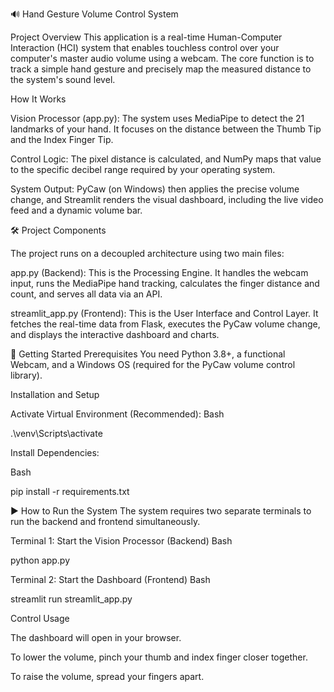🔊 Hand Gesture Volume Control System

Project Overview
This application is a real-time Human-Computer Interaction (HCI) system that enables touchless control over your computer's master audio volume using a webcam. The core function is to track a simple hand gesture and precisely map the measured distance to the system's sound level.

How It Works

Vision Processor (app.py): The system uses MediaPipe to detect the 21 landmarks of your hand. It focuses on the distance between the Thumb Tip and the Index Finger Tip.

Control Logic: The pixel distance is calculated, and NumPy maps that value to the specific decibel range required by your operating system.

System Output: PyCaw (on Windows) then applies the precise volume change, and Streamlit renders the visual dashboard, including the live video feed and a dynamic volume bar.

🛠️ Project Components

The project runs on a decoupled architecture using two main files:

app.py (Backend): This is the Processing Engine. It handles the webcam input, runs the MediaPipe hand tracking, calculates the finger distance and count, and serves all data via an API.

streamlit_app.py (Frontend): This is the User Interface and Control Layer. It fetches the real-time data from Flask, executes the PyCaw volume change, and displays the interactive dashboard and charts.

🚀 Getting Started
Prerequisites
You need Python 3.8+, a functional Webcam, and a Windows OS (required for the PyCaw volume control library).

Installation and Setup

Activate Virtual Environment (Recommended):
Bash

.\venv\Scripts\activate

Install Dependencies:

Bash

pip install -r requirements.txt

▶️ How to Run the System
The system requires two separate terminals to run the backend and frontend simultaneously.

Terminal 1: Start the Vision Processor (Backend)
Bash

python app.py

Terminal 2: Start the Dashboard (Frontend)
Bash

streamlit run streamlit_app.py

Control Usage

The dashboard will open in your browser.

To lower the volume, pinch your thumb and index finger closer together.

To raise the volume, spread your fingers apart.
